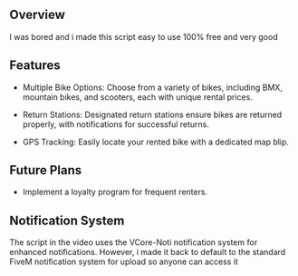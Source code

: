 ## Overview

I was bored and i made this script easy to use 100% free and very good

## Features

* Multiple Bike Options: Choose from a variety of bikes, including BMX, mountain bikes, and scooters, each with unique rental prices.

* Return Stations: Designated return stations ensure bikes are returned properly, with notifications for successful returns.

* GPS Tracking: Easily locate your rented bike with a dedicated map blip.


## Future Plans

* Implement a loyalty program for frequent renters.



## Notification System


The script in the video uses the VCore-Noti notification system for enhanced notifications. However, i made it back to default to the standard FiveM notification system for upload so anyone can access it